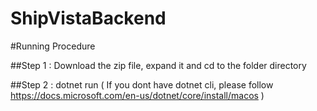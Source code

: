 # ShipVistaBackend

#Running Procedure 

##Step 1 : Download the zip file, expand it and cd to the folder directory

##Step 2 : dotnet run ( If you dont have dotnet cli, please follow https://docs.microsoft.com/en-us/dotnet/core/install/macos )
